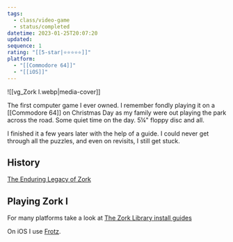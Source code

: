 ```yaml
---
tags:
  - class/video-game
  - status/completed
datetime: 2023-01-25T20:07:20
updated: 
sequence: 1
rating: "[[5-star|⭐️⭐️⭐️⭐️⭐️]]"
platform:
  - "[[Commodore 64]]"
  - "[[iOS]]"
---
```

![[vg_Zork I.webp|media-cover]]

The first computer game I ever owned. I remember fondly playing it on a [[Commodore 64]] on Christmas Day as my family were out playing the park across the road. Some quiet time on the day. 5&frac14;" floppy disc and all.

I finished it a few years later with the help of a guide. I could never get through all the puzzles, and even on revisits, I still get stuck.
## History
[The Enduring Legacy of Zork](https://www.technologyreview.com/2017/08/22/149560/the-enduring-legacy-of-zork/)
## Playing Zork I
For many platforms take a look at [The Zork Library install guides](https://www.thezorklibrary.com/installguides/index.html)

On iOS I use [Frotz](https://apps.apple.com/app/frotz/id287653015).